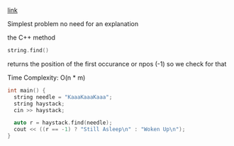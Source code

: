 [link](https://codeforces.com/gym/105264/problem/M)

Simplest problem no need for an explanation

the C++ method
```cpp
string.find()
```
returns the position of the first occurance or npos (-1) so we check for that

Time Complexity: O(n * m)

```cpp
int main() {
  string needle = "KaaaKaaaKaaa";
  string haystack;
  cin >> haystack;

  auto r = haystack.find(needle);
  cout << ((r == -1) ? "Still Asleep\n" : "Woken Up\n");
}
```

